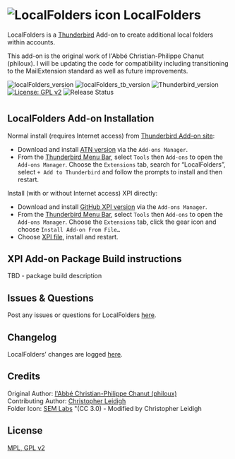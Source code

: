 # ![LocalFolders icon](rep-resources/images/LocalFolders-64px.png "LocalFolders")  LocalFolders

LocalFolders is a [Thunderbird](https://www.thunderbird.net/) Add-on to create additional local folders within accounts.

This add-on is the original work of l'Abbé Christian-Philippe Chanut (philoux). I will be updating
the code for compatibility including transitioning to the MailExtension standard as well as future improvements.

![localFolders_version](https://img.shields.io/badge/version-v4.2.3-darkorange.png?label=LocalFolders)
![localFolders_tb_version](https://img.shields.io/badge/version-v4.2.3-blue.png?label=Thunderbird%20Add-on)
![Thunderbird_version](https://img.shields.io/badge/version-v140--_146.*-blue.png?label=Thunderbird)
[![License: GPL v2](https://img.shields.io/badge/License-MPL,%20GPL%20v2-red.png)](src/LICENSE)
![Release Status](https://img.shields.io/badge/Release%20Status-v4.2.3%20Released-brightgreen.png)
#

## LocalFolders Add-on Installation

Normal install (requires Internet access) from [Thunderbird Add-on site](https://addons.thunderbird.net/):
- Download and install [ATN version](https://addons.thunderbird.net/addon/localfolder/) via the ``Add-ons Manager``.
- From the [Thunderbird Menu Bar](https://support.mozilla.org/en-US/kb/display-thunderbird-menus-and-toolbar), select ``Tools`` then ``Add-ons`` to open the ``Add-ons Manager``. Choose the ``Extensions`` tab, search for “LocalFolders”, select ``+ Add to Thunderbird`` and follow the prompts to install and then restart.

Install (with or without Internet access) XPI directly:
- Download and install [GitHub XPI version](xpi) via the ``Add-ons Manager``.
- From the [Thunderbird Menu Bar](https://support.mozilla.org/en-US/kb/display-thunderbird-menus-and-toolbar), select ``Tools`` then ``Add-ons`` to open the ``Add-ons Manager``. Choose the ``Extensions`` tab, click the gear icon and choose ``Install Add-on From File…``
- Choose [XPI file](xpi), install and restart.

## XPI Add-on Package Build instructions
TBD - package build description

## Issues & Questions
Post any issues or questions for LocalFolders [here](https://github.com/cleidigh/Localfolder-TB/issues).

## Changelog
LocalFolders’ changes are logged [here](CHANGELOG.md).

## Credits
Original Author: [l'Abbé Christian-Philippe Chanut (philoux)](https://addons.thunderbird.net/user/philoux/ "l'Abbé Christian-Philippe Chanut (philoux)")  
Contributing Author: [Christopher Leidigh](https://addons.thunderbird.net/user/cleidigh)  
Folder Icon: [SEM Labs](https://creativecommons.org/licenses/by/3.0/) "(CC 3.0) - Modified by Christopher Leidigh

## License
[MPL, GPL v2](src/LICENSE)
